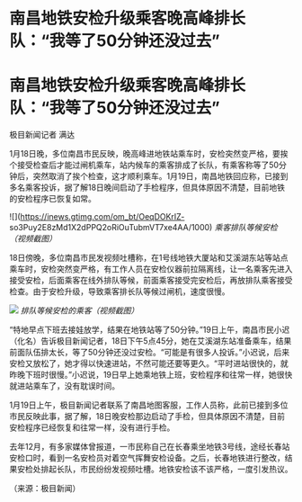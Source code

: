 # 南昌地铁安检升级乘客晚高峰排长队：“我等了50分钟还没过去”

# 南昌地铁安检升级乘客晚高峰排长队：“我等了50分钟还没过去”

极目新闻记者 满达

1月18日晚，多位南昌市民反映，晚高峰进地铁站乘车时，安检突然变严格，要挨个接受检查后才能过闸机乘车，站内候车的乘客排成了长队，有乘客称等了50分钟后，突然取消了挨个检查，这才顺利乘车。1月19日，南昌地铁回应称，已接到多名乘客投诉，据了解18日晚间启动了手检程序，但具体原因不清楚，目前地铁的安检程序已恢复如常。

![](https://inews.gtimg.com/om_bt/OeqDOKrIZ-
so3Puy2E8zMd1X2dPPQ2oRiOuTubmVT7xe4AA/1000) _乘客排队等候安检（视频截图）_

18日傍晚，多位南昌市民发视频吐槽称，在1号线地铁大厦站和艾溪湖东站等站点乘车时，安检突然变严格，有工作人员在安检仪器前拉隔离线，让一名乘客先进入接受安检，后面乘客在线外排队等候，前面乘客接受完安检后，再放排队乘客接受检查。由于安检升级，导致乘客排长队等候过闸机，速度很慢。

![](https://inews.gtimg.com/om_bt/O85fAGoIyMz0kE4OfOQJgCu5xuNEHizSlPQsODuvlgPK4AA/1000)
_排队等候安检的乘客（视频截图）_

“特地早点下班去接娃放学，结果在地铁站等了50分钟。”19日上午，南昌市民小迟（化名）告诉极目新闻记者，18日下午5点45分，她在艾溪湖东站准备乘车，结果前面队伍排太长，等了50分钟还没过安检。“可能是有很多人投诉。”小迟说，后来安检又放松了，她才得以快速进站，不然可能还要等更久。“平时进站很快的，就昨晚下班时很慢。”小迟说，19日早上她乘地铁上班，安检程序和往常一样，她很快就进站乘车了，没有耽误时间。

1月19日上午，极目新闻记者联系了南昌地图客服，工作人员称，此前已接到多位市民反映此事，据了解，18日晚安检那边启动了手检，但具体原因不清楚，目前安检程序已经恢复和往常一样，没有进行手检。

去年12月，有多家媒体曾报道，一市民称自己在长春乘坐地铁3号线，途经长春站安检口时，看到一名安检员对着空气挥舞安检设备。之后，长春地铁进行整改，结果安检处排起长队，市民纷纷发视频吐槽。地铁安检该不该严格，一度引发热议。

（来源：极目新闻）


